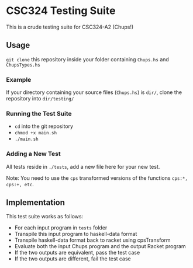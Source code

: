 # CSC324 Testing Suite

This is a crude testing suite for CSC324-A2 (Chups!)

## Usage

`git clone` this repository inside your folder containing `Chups.hs` and `ChupsTypes.hs`

### Example

If your directory containing your source files (`Chups.hs`) is `dir/`, clone the repository into `dir/testing/`

### Running the Test Suite

* `cd` into the git repository
* `chmod +x main.sh`
* `./main.sh`

### Adding a New Test

All tests reside in `./tests`, add a new file here for your new test.

Note: You need to use the `cps` transformed versions of the functions `cps:*, cps:+, etc`.

## Implementation

This test suite works as follows:

* For each input program in `tests` folder
* Transpile this input program to haskell-data format
* Transpile haskell-data format back to racket using cpsTransform
* Evaluate both the input Chups program and the output Racket program
* If the two outputs are equivalent, pass the test case
* If the two outputs are different, fail the test case
